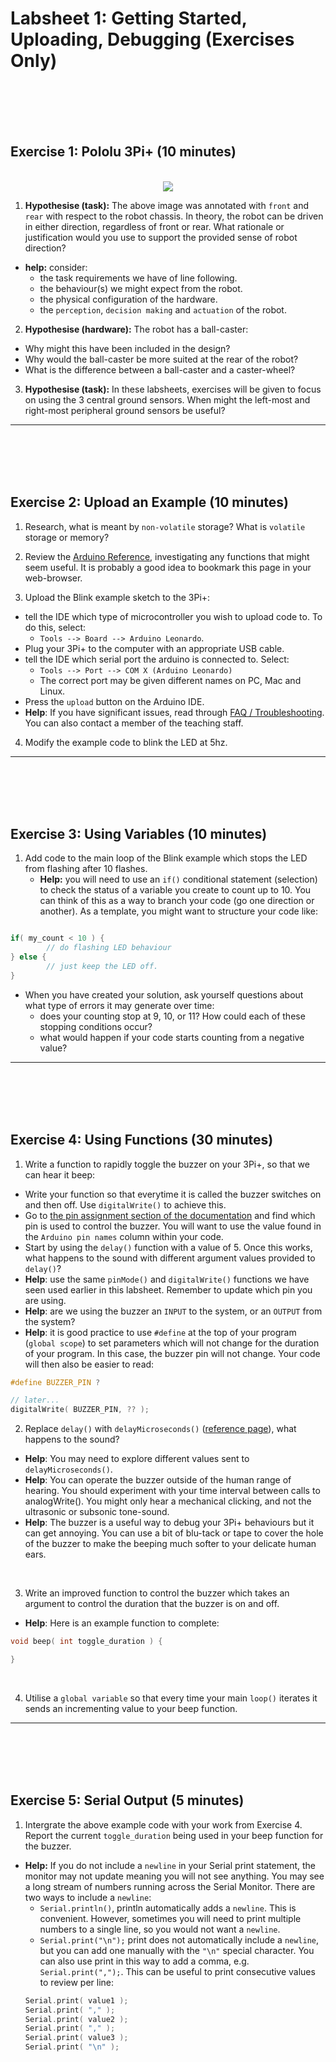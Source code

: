 # Labsheet 1: Getting Started, Uploading, Debugging (Exercises Only)

<br><br><br><br>

## Exercise 1: Pololu 3Pi+ (10 minutes)

<p align="center">
<br>
<img src="https://github.com/paulodowd/EMATM0053_21_22/blob/main/images/3PI_Top_Annotated.png?raw=true">
<br>
</p>

1. **Hypothesise (task):** The above image was annotated with `front` and `rear` with respect to the robot chassis.  In theory, the robot can be driven in either direction, regardless of front or rear.  What rationale or justification would you use to support the provided sense of robot direction?
  - **help:** consider:
    - the task requirements we have of line following.
    - the behaviour(s) we might expect from the robot.
    - the physical configuration of the hardware.
    - the `perception`, `decision making` and `actuation` of the robot.

2. **Hypothesise (hardware):** The robot has a ball-caster:
  - Why might this have been included in the design?
  - Why would the ball-caster be more suited at the rear of the robot?
  - What is the difference between a ball-caster and a caster-wheel?  

3. **Hypothesise (task):** In these labsheets, exercises will be given to focus on using the 3 central ground sensors.  When might the left-most and right-most peripheral ground sensors be useful?

<hr>
<br><br><br><br>

## Exercise 2: Upload an Example (10 minutes)

1. Research, what is meant by `non-volatile` storage?  What is `volatile` storage or memory?

2. Review the <a href="https://www.arduino.cc/reference/en/">Arduino Reference</a>, investigating any functions that might seem useful.  It is probably a good idea to bookmark this page in your web-browser.

3. Upload the Blink example sketch to the 3Pi+:
  - tell the IDE which type of microcontroller you wish to upload code to. To do this, select: 
    - `Tools --> Board --> Arduino Leonardo`. 
  - Plug your 3Pi+ to the computer with an appropriate USB cable.
  - tell the IDE which serial port the arduino is connected to. Select:
    - `Tools --> Port --> COM X (Arduino Leonardo)`
    - The correct port may be given different names on PC, Mac and Linux.
  - Press the `upload` button on the Arduino IDE. 
  - **Help**: If you have significant issues, read through <a href="https://colab.research.google.com/github/paulodowd/EMATM0054_22-23/blob/main/Labsheets/Core/L0_Troubleshooting.ipynb">FAQ / Troubleshooting</a>.  You can also contact a member of the teaching staff.

4. Modify the example code to blink the LED at 5hz.

<hr>
<br><br><br><br>

## Exercise 3: Using Variables (10 minutes)

1. Add code to the main loop of the Blink example which stops the LED from flashing after 10 flashes.
    - **Help:** you will need to use an `if()` conditional statement (selection) to check the status of a variable you create to count up to 10.  You can think of this as a way to branch your code (go one direction or another).  As a template, you might want to structure your code like:

```c

if( my_count < 10 ) {
        // do flashing LED behaviour
} else {
        // just keep the LED off.
}

```

  - When you have created your solution, ask yourself questions about what type of errors it may generate over time:
    - does your counting stop at 9, 10, or 11?  How could each of these stopping conditions occur?
    - what would happen if your code starts counting from a negative value?


<hr>
<br><br><br><br>

## Exercise 4: Using Functions (30 minutes)

1. Write a function to rapidly toggle the buzzer on your 3Pi+, so that we can hear it beep:
  - Write your function so that everytime it is called the buzzer switches on and then off.  Use `digitalWrite()` to achieve this. 
  - Go to <a href="https://www.pololu.com/docs/0J83/5.9">the pin assignment section of the documentation</a> and find which pin is used to control the buzzer.  You will want to use the value found in the `Arduino pin names` column within your code.
  - Start by using the `delay()` function with a value of 5.  Once this works, what happens to the sound with different argument values provided to `delay()`?
  - **Help**: use the same `pinMode()` and `digitalWrite()` functions we have seen used earlier in this labsheet.  Remember to update which pin you are using.
  - **Help**: are we using the buzzer an `INPUT` to the system, or an `OUTPUT` from the system?
  - **Help**: it is good practice to use `#define` at the top of your program (`global scope`) to set parameters which will not change for the duration of your program.  In this case, the buzzer pin will not change.  Your code will then also be easier to read:

```c
#define BUZZER_PIN ?

// later...
digitalWrite( BUZZER_PIN, ?? );

```

2. Replace `delay()` with `delayMicroseconds()` (<a href="https://www.arduino.cc/reference/en/language/functions/time/delaymicroseconds/">reference page</a>), what happens to the sound?  
  - **Help**: You may need to explore different values sent to `delayMicroseconds()`.
  - **Help**: You can operate the buzzer outside of the human range of hearing.  You should experiment with your time interval between calls to analogWrite().  You might only hear a mechanical clicking, and not the ultrasonic or subsonic tone-sound.
  - **Help**: The buzzer is a useful way to debug your 3Pi+ behaviours but it can get annoying.  You can use a bit of blu-tack or tape to cover the hole of the buzzer to make the beeping much softer to your delicate human ears.

<p><br></p>

3. Write an improved function to control the buzzer which takes an argument to control the duration that the buzzer is on and off.  
  - **Help**: Here is an example function to complete:

```c
void beep( int toggle_duration ) {

}
```  

<p><br></p>

4. Utilise a `global variable` so that every time your main `loop()` iterates it sends an incrementing value to your beep function.  




<hr>
<br><br><br><br>


## Exercise 5: Serial Output (5 minutes)

1. Intergrate the above example code with your work from Exercise 4.  Report the current `toggle_duration` being used in your beep function for the buzzer.
  - **Help:** If you do not include a `newline` in your Serial print statement, the monitor may not update meaning you will not see anything.  You may see a long stream of numbers running across the Serial Monitor.  There are two ways to include a `newline`:
    - `Serial.println()`, println automatically adds a `newline`.  This is convenient.  However, sometimes you will need to print multiple numbers to a single line, so you would not want a `newline`.
    - `Serial.print("\n");` print does not automatically include a `newline`, but you can add one manually with the `"\n"` special character.  You can also use print in this way to add a comma, e.g. `Serial.print(",");`.  This can be useful to print consecutive values to review per line:
    ```c
    Serial.print( value1 );
    Serial.print( "," );
    Serial.print( value2 );
    Serial.print( "," );
    Serial.print( value3 );
    Serial.print( "\n" );
    

